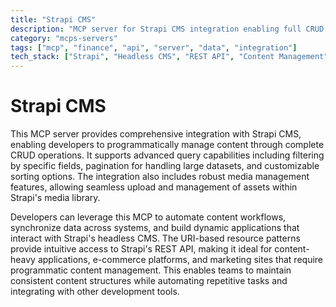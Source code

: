 ```yaml
---
title: "Strapi CMS"
description: "MCP server for Strapi CMS integration enabling full CRUD operations, filtering, pagination, sorting, and media management through RESTful API patterns."
category: "mcps-servers"
tags: ["mcp", "finance", "api", "server", "data", "integration"]
tech_stack: ["Strapi", "Headless CMS", "REST API", "Content Management", "Media Library"]
---
```


# Strapi CMS

This MCP server provides comprehensive integration with Strapi CMS, enabling developers to programmatically manage content through complete CRUD operations. It supports advanced query capabilities including filtering by specific fields, pagination for handling large datasets, and customizable sorting options. The integration also includes robust media management features, allowing seamless upload and management of assets within Strapi's media library.

Developers can leverage this MCP to automate content workflows, synchronize data across systems, and build dynamic applications that interact with Strapi's headless CMS. The URI-based resource patterns provide intuitive access to Strapi's REST API, making it ideal for content-heavy applications, e-commerce platforms, and marketing sites that require programmatic content management. This enables teams to maintain consistent content structures while automating repetitive tasks and integrating with other development tools.
